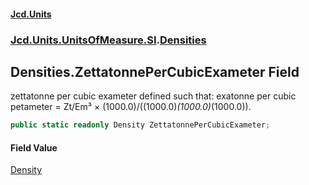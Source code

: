 #### [Jcd.Units](index.md 'index')

### [Jcd.Units.UnitsOfMeasure.SI](Jcd.Units.UnitsOfMeasure.SI.md 'Jcd.Units.UnitsOfMeasure.SI').[Densities](Densities.md 'Jcd.Units.UnitsOfMeasure.SI.Densities')

## Densities.ZettatonnePerCubicExameter Field

zettatonne per cubic exameter defined such that: exatonne per cubic petameter = Zt/Em³ ×
(1000.0)/((1000.0)*(1000.0)*(1000.0)).

```csharp
public static readonly Density ZettatonnePerCubicExameter;
```

#### Field Value

[Density](Density.md 'Jcd.Units.UnitTypes.Density')